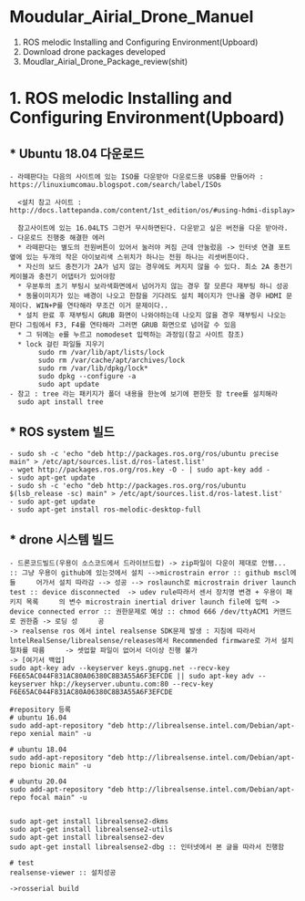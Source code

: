 Moudular_Airial_Drone_Manuel
============================

1. ROS melodic Installing and Configuring Environment(Upboard) 
2. Download drone packages developed
3. Moudlar_Airial_Drone_Package_review(shit)


# 1. ROS melodic Installing and Configuring Environment(Upboard) 
  
 ## * Ubuntu 18.04 다운로드
 
    - 라떼판다는 다음의 사이트에 있는 ISO를 다운받아 다운로드용 USB를 만들어라 : https://linuxiumcomau.blogspot.com/search/label/ISOs
      
      <설치 참고 사이트 : http://docs.lattepanda.com/content/1st_edition/os/#using-hdmi-display>
      
      참고사이트에 있는 16.04LTS 그런거 무시하면된다. 다운받고 싶은 버전을 다운 받아라.
    - 다운로드 진행중 해결한 에러
      * 라떼판다는 별도의 전원버튼이 있어서 눌러야 켜짐 근데 안눌렀음 -> 인터넷 연결 포트 옆에 있는 두개의 작은 아이보리색 스위치가 하나는 전원 하나는 리셋버튼이다.
      * 자신의 보드 충전기가 2A가 넘지 않는 경우에도 켜지지 않을 수 있다. 최소 2A 충전기 케이블과 충전기 어댑터가 있어야함 
      * 우분투의 초기 부팅시 보라색화면에서 넘어가지 않는 경우 잘 모른다 재부팅 하니 성공
      * 동물이미지가 있는 배경이 나오고 한참을 기다려도 설치 페이지가 안나올 경우 HDMI 문제이다. WIN+P를 연타해라 무조건 이거 문제이다.. 
      * 설치 완료 후 재부팅시 GRUB 화면이 나와야하는데 나오지 않을 경우 재부팅시 나오는 판다 그림에서 F3, F4를 연타해라 그러면 GRUB 화면으로 넘어갈 수 있음 
      * 그 뒤에는 e를 누르고 nomodeset 입력하는 과정임(참고 사이트 참조)
      * lock 걸린 파일들 지우기
           sudo rm /var/lib/apt/lists/lock
           sudo rm /var/cache/apt/archives/lock
           sudo rm /var/lib/dpkg/lock*
           sudo dpkg --configure -a
           sudo apt update
    - 참고 : tree 라는 패키지가 폴더 내용을 한눈에 보기에 편한듯 함 tree를 설치해라 
      sudo apt install tree
 ## * ROS system 빌드
    
    - sudo sh -c 'echo "deb http://packages.ros.org/ros/ubuntu precise main" > /etc/apt/sources.list.d/ros-latest.list'
    - wget http://packages.ros.org/ros.key -O - | sudo apt-key add -
    - sudo apt-get update
    - sudo sh -c 'echo "deb http://packages.ros.org/ros/ubuntu $(lsb_release -sc) main" > /etc/apt/sources.list.d/ros-latest.list'
    - sudo apt-get update
    - sudo apt-get install ros-melodic-desktop-full

 ## * drone 시스템 빌드
    
    - 드론코드빌드(우용이 소스코드에서 드라이브드랍) -> zip파일이 다운이 제대로 안됌... :: 그냥 우용이 github에 있는것에서 설치 -->microstrain error :: github mscl에 들     어가서 설치 따라감 --> 성공 --> roslaunch로 microstrain driver launch test :: device disconnected  -> udev rule따라서 센서 장치명 변경 + 우용이 패키지 목록     의 변수 microstrain inertial driver launch file에 입력 -> device connected error :: 권한문제로 예상 :: chmod 666 /dev/ttyACM1 커맨드로 권한줌 -> 로딩 성     공 
    -> realsense ros 에서 intel realsense SDK문제 발생 : 지침에 따라서 lntelRealSense/librealsense/releases에서 Recommended firmware로 가서 설치 절차를 따름     -> 셋업할 파일이 없어서 더이상 진행 불가
    -> [여기서 백업]
    sudo apt-key adv --keyserver keys.gnupg.net --recv-key F6E65AC044F831AC80A06380C8B3A55A6F3EFCDE || sudo apt-key adv --keyserver hkp://keyserver.ubuntu.com:80 --recv-key F6E65AC044F831AC80A06380C8B3A55A6F3EFCDE

    #repository 등록
    # ubuntu 16.04
    sudo add-apt-repository "deb http://librealsense.intel.com/Debian/apt-repo xenial main" -u

    # ubuntu 18.04
    sudo add-apt-repository "deb http://librealsense.intel.com/Debian/apt-repo bionic main" -u

    # ubuntu 20.04
    sudo add-apt-repository "deb http://librealsense.intel.com/Debian/apt-repo focal main" -u


    sudo apt-get install librealsense2-dkms
    sudo apt-get install librealsense2-utils
    sudo apt-get install librealsense2-dev
    sudo apt-get install librealsense2-dbg :: 인터넷에서 본 글을 따라서 진행함

    # test
    realsense-viewer :: 설치성공	
    
    ->rosserial build
